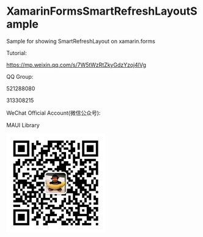 # XamarinFormsSmartRefreshLayoutSample
Sample for showing SmartRefreshLayout on xamarin.forms

Tutorial:

https://mp.weixin.qq.com/s/7W5tWzRtZkyGdzYzoj4lVg

QQ Group:

521288080

313308215

WeChat Official Account(微信公众号):

MAUI Library

<img src="https://github.com/jingliancui/XamarinFormsSmartRefreshLayoutSample/blob/master/Images/wechatqrcode.jpg?raw=true"/>

